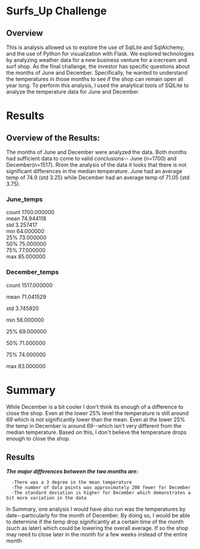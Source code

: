 # Surfs_Up Challenge

## Overview
This is analysis allowed us to explore the use of SqlLite and SqlAlchemy, and the use of Python for visualization with Flask. We explored 
technologies by analyzing weather data for a new business venture for a icecream and surf shop. As the final challange, the investor has specific
questions about the months of June and December. Specifically, he wanted to understand the temperatures in those months to see if the shop can remain open
all year long.  To perform this analysis, I used the analytical tools of SQlLite to analyze the temperature data for June and December.

# Results
## Overview of the Results:
The months of June and December were analyzed the data. Both months had sufficient data to come to valid conclusions-- June (n=1700) and December(n=1517). Rrom the analysis
of the data it looks that there is not significant differences in the median temperature.  June had an average temp of 74.9 (std 3.25) while December had an average temp of
71.05 (std 3.75). 

### June_temps                         
count 1700.000000                      
mean  74.944118                        
std	  3.257417                         
min	  64.000000                        
25%	  73.000000                        
50%	  75.000000                        
75%	  77.000000                        
max	  85.000000  


### December_temps
count	1517.000000

mean  71.041529

std	3.745920

min	56.000000

25%	69.000000

50%	71.000000

75%	74.000000

max	83.000000

# Summary
While December is a bit cooler I don't think its enough of a difference to close the shop.  Even at the lower 25% level the temperature is still around 69 
which is not significantly lower than the mean. Even at the lower 25% the temp in December is around 69--which isn't very different from the median temperature. Based on
this, I don't believe the temperature drops enough to close the shop.  
## Results
***The major differences between the two months are:***

      -There was a 3 degree in the mean temperature
      -The number of data points was approximately 200 fewer for December
      -The standard deviation is higher for December which demonstrates a bit more variation in the data
      
In Summary, one analysis I would have also run was the temperatures by date--particularly for the month of December. By doing so, I would be able to determine if the temp
drop significantly at a certain time of the month (such as later) which could be lowering the overall average. If so the shop may need to close later in the month for a few weeks instead of the entire month
      

